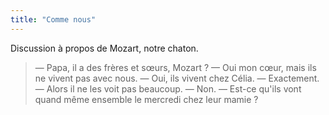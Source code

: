 ```yaml
---
title: "Comme nous"
---
```


Discussion à propos de Mozart, notre chaton.

<!-- more -->

> — Papa, il a des frères et sœurs, Mozart ?
> — Oui mon cœur, mais ils ne vivent pas avec nous.
> — Oui, ils vivent chez Célia.
> — Exactement.
> — Alors il ne les voit pas beaucoup.
> — Non.
> — Est-ce qu'ils vont quand même ensemble le mercredi chez leur mamie ?
